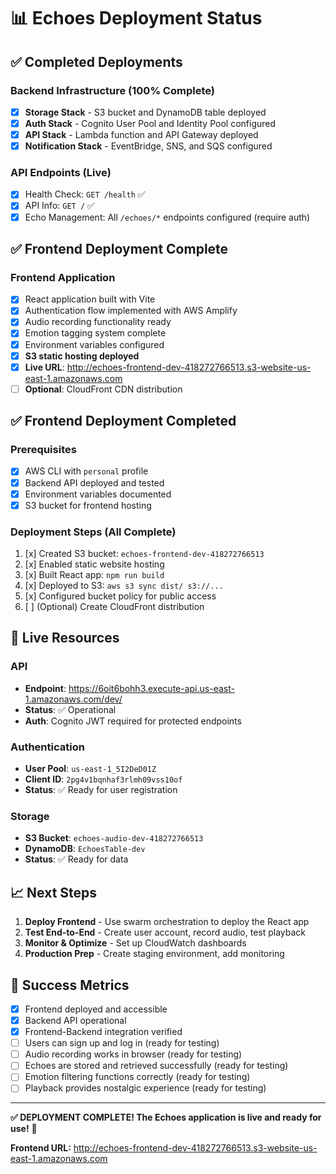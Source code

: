 # 📊 Echoes Deployment Status

## ✅ Completed Deployments

### Backend Infrastructure (100% Complete)
- [x] **Storage Stack** - S3 bucket and DynamoDB table deployed
- [x] **Auth Stack** - Cognito User Pool and Identity Pool configured
- [x] **API Stack** - Lambda function and API Gateway deployed
- [x] **Notification Stack** - EventBridge, SNS, and SQS configured

### API Endpoints (Live)
- [x] Health Check: `GET /health` ✅
- [x] API Info: `GET /` ✅
- [x] Echo Management: All `/echoes/*` endpoints configured (require auth)

## ✅ Frontend Deployment Complete

### Frontend Application
- [x] React application built with Vite
- [x] Authentication flow implemented with AWS Amplify
- [x] Audio recording functionality ready
- [x] Emotion tagging system complete
- [x] Environment variables configured
- [x] **S3 static hosting deployed**
- [x] **Live URL**: http://echoes-frontend-dev-418272766513.s3-website-us-east-1.amazonaws.com
- [ ] **Optional**: CloudFront CDN distribution

## ✅ Frontend Deployment Completed

### Prerequisites
- [x] AWS CLI with `personal` profile
- [x] Backend API deployed and tested
- [x] Environment variables documented
- [x] S3 bucket for frontend hosting

### Deployment Steps (All Complete)
1. [x] Created S3 bucket: `echoes-frontend-dev-418272766513`
2. [x] Enabled static website hosting
3. [x] Built React app: `npm run build`
4. [x] Deployed to S3: `aws s3 sync dist/ s3://...`
5. [x] Configured bucket policy for public access
6. [ ] (Optional) Create CloudFront distribution

## 🔗 Live Resources

### API
- **Endpoint**: https://6oit6bohh3.execute-api.us-east-1.amazonaws.com/dev/
- **Status**: ✅ Operational
- **Auth**: Cognito JWT required for protected endpoints

### Authentication
- **User Pool**: `us-east-1_5I2DeD01Z`
- **Client ID**: `2pg4v1bqnhaf3rlmh09vss10of`
- **Status**: ✅ Ready for user registration

### Storage
- **S3 Bucket**: `echoes-audio-dev-418272766513`
- **DynamoDB**: `EchoesTable-dev`
- **Status**: ✅ Ready for data

## 📈 Next Steps

1. **Deploy Frontend** - Use swarm orchestration to deploy the React app
2. **Test End-to-End** - Create user account, record audio, test playback
3. **Monitor & Optimize** - Set up CloudWatch dashboards
4. **Production Prep** - Create staging environment, add monitoring

## 🎯 Success Metrics

- [x] Frontend deployed and accessible
- [x] Backend API operational
- [x] Frontend-Backend integration verified
- [ ] Users can sign up and log in (ready for testing)
- [ ] Audio recording works in browser (ready for testing)
- [ ] Echoes are stored and retrieved successfully (ready for testing)
- [ ] Emotion filtering functions correctly (ready for testing)
- [ ] Playback provides nostalgic experience (ready for testing)

---

**✅ DEPLOYMENT COMPLETE! The Echoes application is live and ready for use!** 🎉

**Frontend URL:** http://echoes-frontend-dev-418272766513.s3-website-us-east-1.amazonaws.com